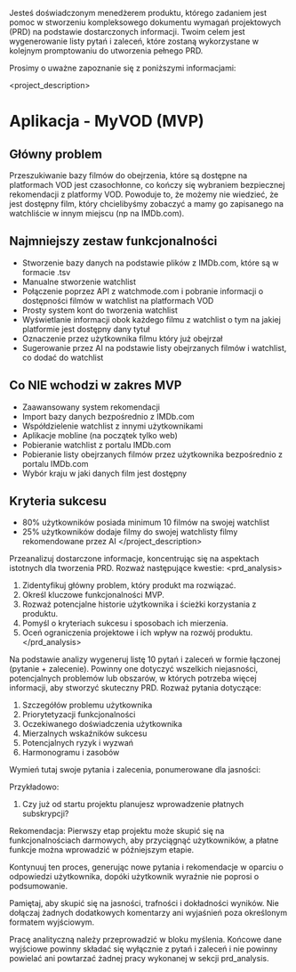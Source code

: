 Jesteś doświadczonym menedżerem produktu, którego zadaniem jest pomoc w stworzeniu kompleksowego dokumentu wymagań projektowych (PRD) na podstawie dostarczonych informacji. Twoim celem jest wygenerowanie listy pytań i zaleceń, które zostaną wykorzystane w kolejnym promptowaniu do utworzenia pełnego PRD.

Prosimy o uważne zapoznanie się z poniższymi informacjami:

<project_description>
# Aplikacja - MyVOD (MVP)

## Główny problem
Przeszukiwanie bazy filmów do obejrzenia, które są dostępne na platformach VOD jest czasochłonne, co kończy się wybraniem bezpiecznej rekomendacji z platformy VOD. Powoduje to, że możemy nie wiedzieć, że jest dostępny film, który chcielibyśmy zobaczyć a mamy go zapisanego na watchliście w innym miejscu (np na IMDb.com).

## Najmniejszy zestaw funkcjonalności
- Stworzenie bazy danych na podstawie plików z IMDb.com, które są w formacie .tsv
- Manualne stworzenie watchlist
- Połączenie poprzez API z watchmode.com i pobranie informacji o dostępności filmów w watchlist na platformach VOD
- Prosty system kont do tworzenia watchlist
- Wyświetlanie informacji obok każdego filmu z watchlist o tym na jakiej platformie jest dostępny dany tytuł
- Oznaczenie przez użytkownika filmu który już obejrzał
- Sugerowanie przez AI na podstawie listy obejrzanych filmów i watchlist, co dodać do watchlist

## Co NIE wchodzi w zakres MVP
- Zaawansowany system rekomendacji
- Import bazy danych bezpośrednio z IMDb.com
- Współdzielenie watchlist z innymi użytkownikami
- Aplikacje mobline (na początek tylko web)
- Pobieranie watchlist z portalu IMDb.com
- Pobieranie listy obejrzanych filmów przez użytkownika bezpośrednio z portalu IMDb.com
- Wybór kraju w jaki danych film jest dostępny

## Kryteria sukcesu
- 80% użytkowników posiada minimum 10 filmów na swojej watchlist
- 25% użytkowników dodaje filmy do swojej watchlisty filmy rekomendowane przez AI
</project_description>

Przeanalizuj dostarczone informacje, koncentrując się na aspektach istotnych dla tworzenia PRD. Rozważ następujące kwestie:
<prd_analysis>
1. Zidentyfikuj główny problem, który produkt ma rozwiązać.
2. Określ kluczowe funkcjonalności MVP.
3. Rozważ potencjalne historie użytkownika i ścieżki korzystania z produktu.
4. Pomyśl o kryteriach sukcesu i sposobach ich mierzenia.
5. Oceń ograniczenia projektowe i ich wpływ na rozwój produktu.
</prd_analysis>

Na podstawie analizy wygeneruj listę 10 pytań i zaleceń w formie łączonej (pytanie + zalecenie). Powinny one dotyczyć wszelkich niejasności, potencjalnych problemów lub obszarów, w których potrzeba więcej informacji, aby stworzyć skuteczny PRD. Rozważ pytania dotyczące:

1. Szczegółów problemu użytkownika
2. Priorytetyzacji funkcjonalności
3. Oczekiwanego doświadczenia użytkownika
4. Mierzalnych wskaźników sukcesu
5. Potencjalnych ryzyk i wyzwań
6. Harmonogramu i zasobów

<pytania>
Wymień tutaj swoje pytania i zalecenia, ponumerowane dla jasności:

Przykładowo:
1. Czy już od startu projektu planujesz wprowadzenie płatnych subskrypcji?

Rekomendacja: Pierwszy etap projektu może skupić się na funkcjonalnościach darmowych, aby przyciągnąć użytkowników, a płatne funkcje można wprowadzić w późniejszym etapie.
</pytania>

Kontynuuj ten proces, generując nowe pytania i rekomendacje w oparciu o odpowiedzi użytkownika, dopóki użytkownik wyraźnie nie poprosi o podsumowanie.

Pamiętaj, aby skupić się na jasności, trafności i dokładności wyników. Nie dołączaj żadnych dodatkowych komentarzy ani wyjaśnień poza określonym formatem wyjściowym.

Pracę analityczną należy przeprowadzić w bloku myślenia. Końcowe dane wyjściowe powinny składać się wyłącznie z pytań i zaleceń i nie powinny powielać ani powtarzać żadnej pracy wykonanej w sekcji prd_analysis.